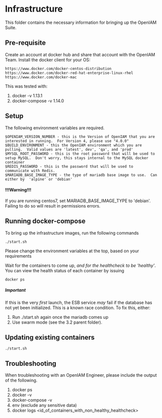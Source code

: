 # Infrastructure

This folder contains the necessary information for bringing up the OpenIAM Suite.

## Pre-requisite
Create an account at docker hub and share that account with the OpenIAM Team.
Install the docker client for your OS:

```
https://www.docker.com/docker-centos-distribution 
https://www.docker.com/docker-red-hat-enterprise-linux-rhel
https://www.docker.com/docker-mac 
```

This was tested with:
1) docker -v 1.13.1
2) docker-compose -v 1.14.0

## Setup

The following environment variables are required.

```
$OPENIAM_VERSION_NUMBER - this is the Version of OpenIAM that you are interested in running.  For Version 4, please use "4.0.0"
$BUILD_ENVIRONMENT - this the OpenIAM environment which you are pulling.  Valid values are 'latest', dev', 'qa', and 'prod'
$MYSQL_ROOT_PASSWORD - this is the root password that will be used to setup MySQL.  Don't worry, this stays internal to the MySQL docker container
$REDIS_PASSWORD - this is the password that will be used to communicate with Redis.
$MARIADB_BASE_IMAGE_TYPE - the type of mariadb base image to use.  Can either by  'alpine' or 'debian'
```

#### !!!Warning!!!

If you are running centos7, set MARIADB_BASE_IMAGE_TYPE to 'debian'.  Failing to do so will result in permissions errors.

## Running docker-compose

To bring up the infrastructure images, run the following commands
```
./start.sh
```

Please change the environment variables at the top, based on your requirements

Wait for the containers to come up, *and for the healthcheck to be 'healthy'*.  
You can view the health status of each container by issuing

```
docker ps
```

##### Important

If this is the very *first* launch, the ESB service *may* fail if the database has not yet been initialized.
This is a known race condition.  To fix this, either:
1) Run ./start.sh again once the mariadb comes up
2) Use swarm mode (see the 3.2 parent folder).

## Updating existing containers
```
./start.sh
```

## Troubleshooting
When troubleshooting with an OpenIAM Engineer, please include the output of the following.
1) docker ps
2) docker -v
3) docker-compose -v
4) env (exclude any sensitive data)
5) docker logs <id_of_containers_with_non_healthy_healthcheck>